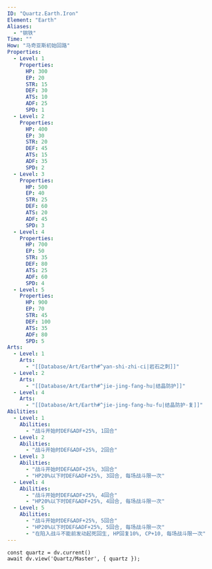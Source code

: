 ```yaml
---
ID: "Quartz.Earth.Iron"
Element: "Earth"
Aliases: 
  - "钢铁"
Time: ""
How: "马奇亚斯初始回路"
Properties:
  - Level: 1
    Properties:
      HP: 300
      EP: 20
      STR: 15
      DEF: 30
      ATS: 10
      ADF: 25
      SPD: 1
  - Level: 2
    Properties:
      HP: 400
      EP: 30
      STR: 20
      DEF: 45
      ATS: 15
      ADF: 35
      SPD: 2
  - Level: 3
    Properties:
      HP: 500
      EP: 40
      STR: 25
      DEF: 60
      ATS: 20
      ADF: 45
      SPD: 3
  - Level: 4
    Properties:
      HP: 700
      EP: 50
      STR: 35
      DEF: 80
      ATS: 25
      ADF: 60
      SPD: 4
  - Level: 5
    Properties:
      HP: 900
      EP: 70
      STR: 45
      DEF: 100
      ATS: 35
      ADF: 80
      SPD: 5
Arts:
  - Level: 1
    Arts: 
      - "[[Database/Art/Earth#^yan-shi-zhi-ci|岩石之刺]]"
  - Level: 2
    Arts:
      - "[[Database/Art/Earth#^jie-jing-fang-hu|结晶防护]]"
  - Level: 4
    Arts:
      - "[[Database/Art/Earth#^jie-jing-fang-hu-fu|结晶防护·复]]"
Abilities:
  - Level: 1
    Abilities:
      - "战斗开始时DEF&ADF+25%, 1回合"
  - Level: 2
    Abilities:
      - "战斗开始时DEF&ADF+25%, 2回合"
  - Level: 3
    Abilities:
      - "战斗开始时DEF&ADF+25%, 3回合"
      - "HP20%以下时DEF&ADF+25%, 3回合, 每场战斗限一次"
  - Level: 4
    Abilities:
      - "战斗开始时DEF&ADF+25%, 4回合"
      - "HP20%以下时DEF&ADF+25%, 4回合, 每场战斗限一次"
  - Level: 5
    Abilities:
      - "战斗开始时DEF&ADF+25%, 5回合"
      - "HP20%以下时DEF&ADF+25%, 5回合, 每场战斗限一次"
      - "在陷入战斗不能前发动起死回生, HP回复10%, CP+10, 每场战斗限一次"
---
```

```dataviewjs
const quartz = dv.current()
await dv.view('Quartz/Master', { quartz });
```